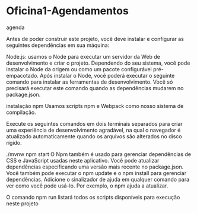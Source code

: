 # Oficina1-Agendamentos

agenda


Antes de poder construir este projeto, você deve instalar e configurar as seguintes dependências em sua máquina:

Node.js: usamos o Node para executar um servidor da Web de desenvolvimento e criar o projeto. Dependendo do seu sistema, você pode instalar o Node da origem ou como um pacote configurável pré-empacotado.
Após instalar o Node, você poderá executar o seguinte comando para instalar as ferramentas de desenvolvimento. Você só precisará executar este comando quando as dependências mudarem no package.json.

instalação npm
Usamos scripts npm e Webpack como nosso sistema de compilação.

Execute os seguintes comandos em dois terminais separados para criar uma experiência de desenvolvimento agradável, na qual o navegador é atualizado automaticamente quando os arquivos são alterados no disco rígido.

./mvnw
npm start
O Npm também é usado para gerenciar dependências de CSS e JavaScript usadas neste aplicativo. Você pode atualizar dependências especificando uma versão mais recente no package.json. Você também pode executar o npm update e o npm install para gerenciar dependências. Adicione o sinalizador de ajuda em qualquer comando para ver como você pode usá-lo. Por exemplo, o npm ajuda a atualizar.

O comando npm run listará todos os scripts disponíveis para execução neste projeto
